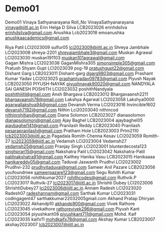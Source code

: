 # Demo01
Demo01
Vinaya Sathyanarayana Roll_No VinayaSathyanarayana vinaya@iiitl.ac.in 
Erin Helga D Silva    LCB2023026   erinhdsilva      erinhdsilva@gmail.com
Anushka Lcb2023018 emoanushka anushkaacademics@gmail.com

Riya Patil LCI2023009 sulfur05 lci2023009@iiitl.ac.in
Shreya Jambhale LCI2023008 shreya-2201 shreyajambhale3@gmail.com
Muskan Agrawal LCI2023030 muskan191103 muskan101agrawal@gmail.com
<br>Gagan Mishra LCI2023038 GaganMishra305 simonsimple305@gmail.com<br>
Pratush Shyam Gupt LCI2023039 psg-19 pratushgupt22@gmail.com
Dishant Garg LCB2023011 Dishant-garg dgarg9803@gmail.com
Prashant Kumar Yadav LCI2023025 prashantyadav09783@gmail.com
Piyush Nayak   LCB2023050   PIYUSH-NAYAK   piyushnayak90020@gmail.com
NANDYALA SAI GANESH POSHITH LCI2023032 poshithNandyala poshithiiitl@gmail.com
Ansh Bhargava LCB2023012 Bhargavaansh2211 bhargavaansh78@gmail.com
Lakshya Agarwal LCI2023058 Lakshya0000 agarwallakshya94@gmail.com
Devansh Verma LCI2023016 Invincible1602
devansh7192@gmail.com 
Nithin Lci20203040 nithincod nithinrohitian@gmail.com
Diana Solomon LCB2023027 dianasolomon dianapsolomon@gmail.com
Ajay Baghel LCB2023004 ajaybaghel05 ajaybaghel141@gmail.com
Pranilash Reddy LCB2023040 Pranilash pesarapranilash@gmail.com
Pratham Hole LCB2023003 Prtm2110 lcb2023003@iiitl.ac.in
Pagadala Romith Chenna Kesav LCI2023059 Romith-27 lci2023059@iiitl.ac.in
Vedamsh LCI2023004 Vedamsh27 vedamsh25@gmail.com
Pranjay Singh LCI2023001 blunterdecosta123 singhpran15@gmail.com
Nakshatra Patil LCI2023042 Nakshatra-Patil patilnakshatra91@gmail.com
Kaithey Hanika Vasu LCB2023015 Hanikaaaa hanikareddy05@gmail.com
Taduvai Jaswanth Prudhvi LCI2023002 Prudhvi-232 prudhvitaduvai@gmail.com
Sameer Anil Pazare LCB2023056  youfoundmee sameerpazare123@gmail.com
Segu Rohith Kumar LCI2023056 rohithkumar2027 rohithcodes@gmail.com
Ruthvik.P LCI2023017 Ruthvik-27 lci2023017@iiitl.ac.in
Shrishti Dubey LCI2023006 ShrishtiDubey27 lci2023006@iiitl.ac.in
Annam Radesh LCI2023020 Radesh07 radeshannam@gmail.com
Sarthak Kumar LCI2023031 codingagent47 sarthakkumar22032005gmail.com
Akhand Pratap Dhiryan LCI2023022 Akhandp10 akhandp900@gmail.com
Vivek Rathore LCI2023045 vivekathore rathorevivek296@gmail.com
Piyush Kant   LCI2023054 piyushkant08 piyushkant711@gmail.com
Mohd. Kaif    LCI2023035 kaifx11      mohdkaifx78@gmail.com
Akshay Kumar  LCB2023007 akshay2023007 lcb2023007@iiitl.ac.in
